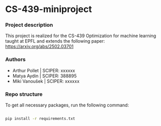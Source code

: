 # CS-439-miniproject


### Project description

This project is realized for the CS-439 Optimization for machine learning taught at EPFL and extends the following paper: https://arxiv.org/abs/2502.03701


### Authors


* Arthur Pollet | SCIPER: xxxxxx
* Matya Aydin | SCIPER: 388895
* Miki Vanoušek | SCIPER: xxxxxx


### Repo structure


To get all necessary packages, run the following command:

```bash

pip install -r requirements.txt
```
